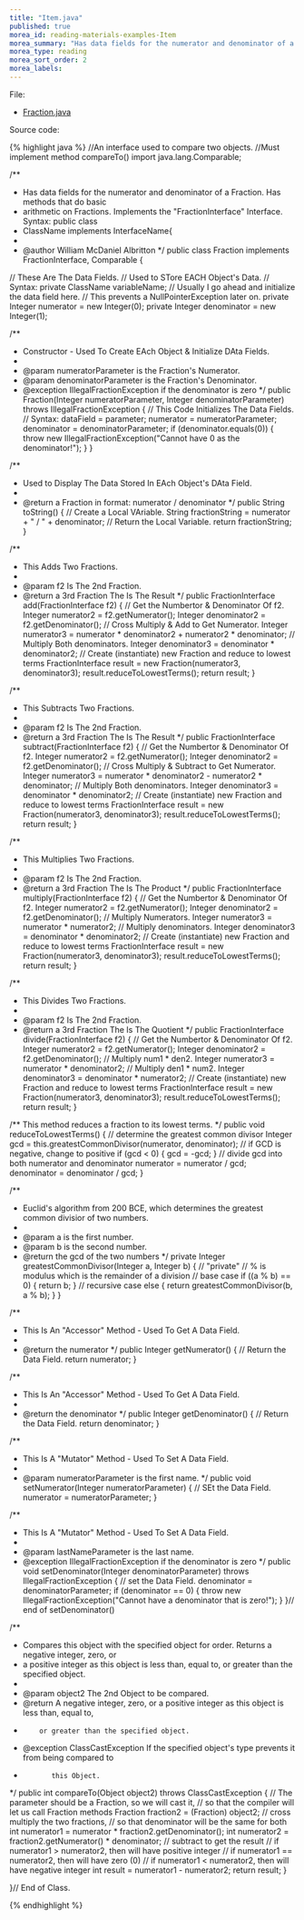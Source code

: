 ```yaml
---
title: "Item.java"
published: true
morea_id: reading-materials-examples-Item
morea_summary: "Has data fields for the numerator and denominator of a Fraction and methods for Fraction operations"
morea_type: reading
morea_sort_order: 2
morea_labels:
---
```


File: 

  * [Fraction.java](../examples/Fraction.java)

Source code:

{% highlight java %}
//An interface used to compare two objects.
//Must implement method compareTo()
import java.lang.Comparable;

/**
 * Has data fields for the numerator and denominator of a Fraction. Has methods that do basic
 * arithmetic on Fractions. Implements the "FractionInterface" Interface. Syntax: public class
 * ClassName implements InterfaceName{
 * 
 * @author William McDaniel Albritton
 */
public class Fraction implements FractionInterface, Comparable {

  // These Are The Data Fields.
  // Used to STore EACH Object's Data.
  // Syntax: private ClassName variableName;
  // Usually I go ahead and initialize the data field here.
  // This prevents a NullPointerException later on.
  private Integer numerator = new Integer(0);
  private Integer denominator = new Integer(1);

  /**
   * Constructor - Used To Create EAch Object & Initialize DAta Fields.
   * 
   * @param numeratorParameter is the Fraction's Numerator.
   * @param denominatorParameter is the Fraction's Denominator.
   * @exception IllegalFractionException if the denominator is zero
   */
  public Fraction(Integer numeratorParameter, Integer denominatorParameter)
      throws IllegalFractionException {
    // This Code Initializes The Data Fields.
    // Syntax: dataField = parameter;
    numerator = numeratorParameter;
    denominator = denominatorParameter;
    if (denominator.equals(0)) {
      throw new IllegalFractionException("Cannot have 0 as the denominator!");
    }
  }

  /**
   * Used to Display The Data Stored In EAch Object's DAta Field.
   * 
   * @return a Fraction in format: numerator / denominator
   */
  public String toString() {
    // Create a Local VAriable.
    String fractionString = numerator + " / " + denominator;
    // Return the Local Variable.
    return fractionString;
  }

  /**
   * This Adds Two Fractions.
   *
   * @param f2 Is The 2nd Fraction.
   * @return a 3rd Fraction The Is The Result
   */
  public FractionInterface add(FractionInterface f2) {
    // Get the Numbertor & Denominator Of f2.
    Integer numerator2 = f2.getNumerator();
    Integer denominator2 = f2.getDenominator();
    // Cross Multiply & Add to Get Numerator.
    Integer numerator3 = numerator * denominator2 + numerator2 * denominator;
    // Multiply Both denominators.
    Integer denominator3 = denominator * denominator2;
    // Create (instantiate) new Fraction and reduce to lowest terms
    FractionInterface result = new Fraction(numerator3, denominator3);
    result.reduceToLowestTerms();
    return result;
  }

  /**
   * This Subtracts Two Fractions.
   *
   * @param f2 Is The 2nd Fraction.
   * @return a 3rd Fraction The Is The Result
   */
  public FractionInterface subtract(FractionInterface f2) {
    // Get the Numbertor & Denominator Of f2.
    Integer numerator2 = f2.getNumerator();
    Integer denominator2 = f2.getDenominator();
    // Cross Multiply & Subtract to Get Numerator.
    Integer numerator3 = numerator * denominator2 - numerator2 * denominator;
    // Multiply Both denominators.
    Integer denominator3 = denominator * denominator2;
    // Create (instantiate) new Fraction and reduce to lowest terms
    FractionInterface result = new Fraction(numerator3, denominator3);
    result.reduceToLowestTerms();
    return result;
  }

  /**
   * This Multiplies Two Fractions.
   *
   * @param f2 Is The 2nd Fraction.
   * @return a 3rd Fraction The Is The Product
   */
  public FractionInterface multiply(FractionInterface f2) {
    // Get the Numbertor & Denominator Of f2.
    Integer numerator2 = f2.getNumerator();
    Integer denominator2 = f2.getDenominator();
    // Multiply Numerators.
    Integer numerator3 = numerator * numerator2;
    // Multiply denominators.
    Integer denominator3 = denominator * denominator2;
    // Create (instantiate) new Fraction and reduce to lowest terms
    FractionInterface result = new Fraction(numerator3, denominator3);
    result.reduceToLowestTerms();
    return result;
  }

  /**
   * This Divides Two Fractions.
   *
   * @param f2 Is The 2nd Fraction.
   * @return a 3rd Fraction The Is The Quotient
   */
  public FractionInterface divide(FractionInterface f2) {
    // Get the Numbertor & Denominator Of f2.
    Integer numerator2 = f2.getNumerator();
    Integer denominator2 = f2.getDenominator();
    // Multiply num1 * den2.
    Integer numerator3 = numerator * denominator2;
    // Multiply den1 * num2.
    Integer denominator3 = denominator * numerator2;
    // Create (instantiate) new Fraction and reduce to lowest terms
    FractionInterface result = new Fraction(numerator3, denominator3);
    result.reduceToLowestTerms();
    return result;
  }

  /** This method reduces a fraction to its lowest terms. */
  public void reduceToLowestTerms() {
    // determine the greatest common divisor
    Integer gcd = this.greatestCommonDivisor(numerator, denominator);
    // if GCD is negative, change to positive
    if (gcd < 0) {
      gcd = -gcd;
    }
    // divide gcd into both numerator and denominator
    numerator = numerator / gcd;
    denominator = denominator / gcd;
  }

  /**
   * Euclid's algorithm from 200 BCE, which determines the greatest common divisior of two numbers.
   * 
   * @param a is the first number.
   * @param b is the second number.
   * @return the gcd of the two numbers
   */
  private Integer greatestCommonDivisor(Integer a, Integer b) {
    // "private"
    // % is modulus which is the remainder of a division
    // base case
    if ((a % b) == 0) {
      return b;
    }
    // recursive case
    else {
      return greatestCommonDivisor(b, a % b);
    }
  }

  /**
   * This Is An "Accessor" Method - Used To Get A Data Field.
   * 
   * @return the numerator
   */
  public Integer getNumerator() {
    // Return the Data Field.
    return numerator;
  }

  /**
   * This Is An "Accessor" Method - Used To Get A Data Field.
   * 
   * @return the denominator
   */
  public Integer getDenominator() {
    // Return the Data Field.
    return denominator;
  }

  /**
   * This Is A "Mutator" Method - Used To Set A Data Field.
   *
   * @param numeratorParameter is the first name.
   */
  public void setNumerator(Integer numeratorParameter) {
    // SEt the Data Field.
    numerator = numeratorParameter;
  }

  /**
   * This Is A "Mutator" Method - Used To Set A Data Field.
   * 
   * @param lastNameParameter is the last name.
   * @exception IllegalFractionException if the denominator is zero
   */
  public void setDenominator(Integer denominatorParameter) throws IllegalFractionException {
    // set the Data Field.
    denominator = denominatorParameter;
    if (denominator == 0) {
      throw new IllegalFractionException("Cannot have a denominator that is zero!");
    }
  }// end of setDenominator()

  /**
   * Compares this object with the specified object for order. Returns a negative integer, zero, or
   * a positive integer as this object is less than, equal to, or greater than the specified object.
   * 
   * @param object2 The 2nd Object to be compared.
   * @return A negative integer, zero, or a positive integer as this object is less than, equal to,
   *         or greater than the specified object.
   * @exception ClassCastException If the specified object's type prevents it from being compared to
   *            this Object.
   */
  public int compareTo(Object object2) throws ClassCastException {
    // The parameter should be a Fraction, so we will cast it,
    // so that the compiler will let us call Fraction methods
    Fraction fraction2 = (Fraction) object2;
    // cross multiply the two fractions,
    // so that denominator will be the same for both
    int numerator1 = numerator * fraction2.getDenominator();
    int numerator2 = fraction2.getNumerator() * denominator;
    // subtract to get the result
    // if numerator1 > numerator2, then will have positive integer
    // if numerator1 == numerator2, then will have zero (0)
    // if numerator1 < numerator2, then will have negative integer
    int result = numerator1 - numerator2;
    return result;
  }

}// End of Class.


{% endhighlight %}
  
  